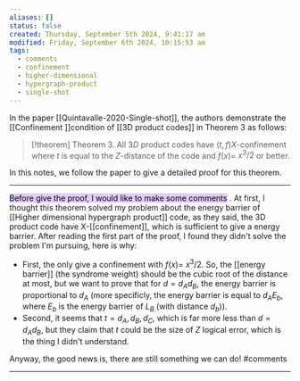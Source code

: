 ```yaml
---
aliases: []
status: false
created: Thursday, September 5th 2024, 9:41:17 am
modified: Friday, September 6th 2024, 10:15:53 am
tags:
  - comments
  - confinement
  - higher-dimensional
  - hypergraph-product
  - single-shot
---
```


In the paper [[Quintavalle-2020-Single-shot]], the authors demonstrate the [[Confinement ]]condition of [[3D product codes]] in Theorem 3 as follows:

> [!theorem] Theorem 3. 
> All $3 D$ product codes have $(t, f) X$-confinement where $t$ is equal to the $Z$-distance of the code and $f(x)=$ $x^3 / 2$ or better.

In this notes, we follow the paper to give a detailed proof for this theorem.

---

<mark style="background: #D2B3FFA6;">Before give the proof, I would like to make some comments</mark> . At first, I thought this theorem solved my problem about the energy barrier of [[Higher dimensional hypergraph product]] code, as they said, the 3D product code have X-[[confinement]], which is sufficient to give a energy barrier. After reading the first part of the proof, I found they didn't solve the problem I'm pursuing, here is why:
 - First, the only give a confinement with $f(x)=$ $x^3 / 2$. So, the [[energy barrier]] (the syndrome weight) should be the cubic root of the distance at most, but we want to prove that for $d = d_Ad_B$, the energy barrier is proportional to $d_A$ (more specificly, the energy barrier is equal to $d_AE_b$, where $E_b$ is the energy barrier of $L_B$ (with distance $d_b$)).
 - Second, it seems that $t = {d_A, d_B, d_C}$, which is far more less than $d=d_Ad_B$, but they claim that $t$ could be the size of $Z$ logical error, which is the thing I didn't understand.

Anyway, the good news is, there are still something we can do! #comments

---

